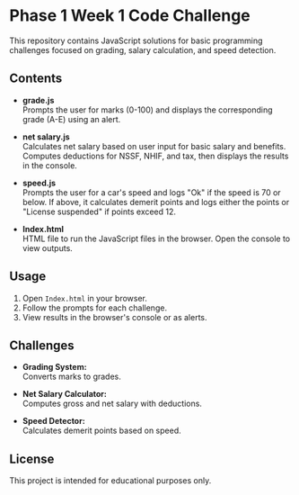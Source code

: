 # Phase 1 Week 1 Code Challenge

This repository contains JavaScript solutions for basic programming challenges focused on grading, salary calculation, and speed detection.

## Contents

- **grade.js**  
  Prompts the user for marks (0-100) and displays the corresponding grade (A-E) using an alert.

- **net salary.js**  
  Calculates net salary based on user input for basic salary and benefits. Computes deductions for NSSF, NHIF, and tax, then displays the results in the console.

- **speed.js**  
  Prompts the user for a car's speed and logs "Ok" if the speed is 70 or below. If above, it calculates demerit points and logs either the points or "License suspended" if points exceed 12.

- **Index.html**  
  HTML file to run the JavaScript files in the browser. Open the console to view outputs.

## Usage

1. Open `Index.html` in your browser.
2. Follow the prompts for each challenge.
3. View results in the browser's console or as alerts.

## Challenges

- **Grading System:**  
  Converts marks to grades.

- **Net Salary Calculator:**  
  Computes gross and net salary with deductions.

- **Speed Detector:**  
  Calculates demerit points based on speed.

## License

This project is intended for educational purposes only.